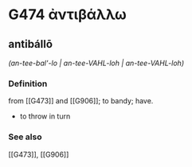 # G474 ἀντιβάλλω

## antibállō

_(an-tee-bal'-lo | an-tee-VAHL-loh | an-tee-VAHL-loh)_

### Definition

from [[G473]] and [[G906]]; to bandy; have.

- to throw in turn

### See also

[[G473]], [[G906]]

